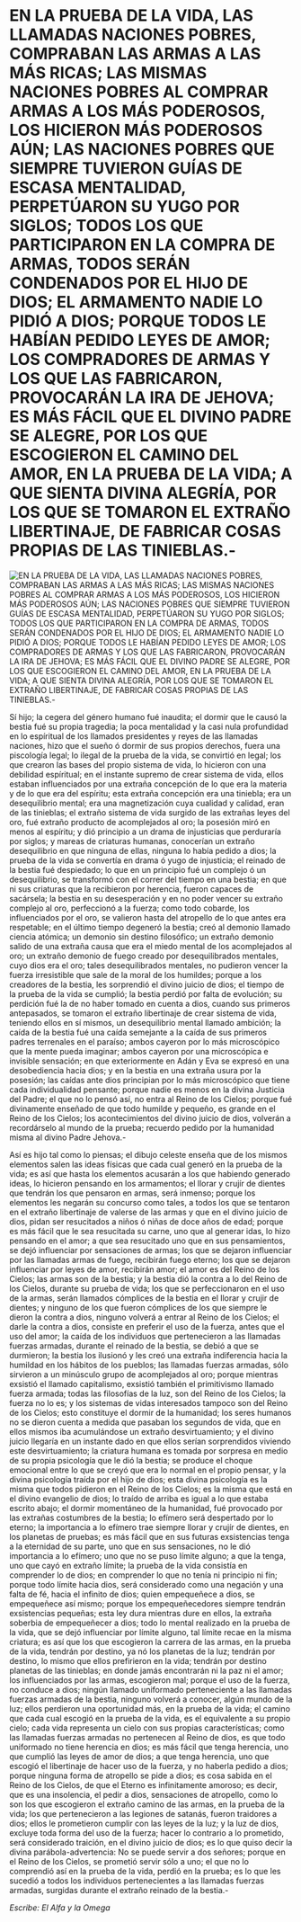 # EN LA PRUEBA DE LA VIDA, LAS LLAMADAS NACIONES POBRES, COMPRABAN LAS ARMAS A LAS MÁS RICAS; LAS MISMAS NACIONES POBRES AL COMPRAR ARMAS A LOS MÁS PODEROSOS, LOS HICIERON MÁS PODEROSOS AÚN; LAS NACIONES POBRES QUE SIEMPRE TUVIERON GUÍAS DE ESCASA MENTALIDAD, PERPETÚARON SU YUGO POR SIGLOS; TODOS LOS QUE PARTICIPARON EN LA COMPRA DE ARMAS, TODOS SERÁN CONDENADOS POR EL HIJO DE DIOS; EL ARMAMENTO NADIE LO PIDIÓ A DIOS; PORQUE TODOS LE HABÍAN PEDIDO LEYES DE AMOR; LOS COMPRADORES DE ARMAS Y LOS QUE LAS FABRICARON, PROVOCARÁN LA IRA DE JEHOVA; ES MÁS FÁCIL QUE EL DIVINO PADRE SE ALEGRE, POR LOS QUE ESCOGIERON EL CAMINO DEL AMOR, EN LA PRUEBA DE LA VIDA; A QUE SIENTA DIVINA ALEGRÍA, POR LOS QUE SE TOMARON EL EXTRAÑO LIBERTINAJE, DE FABRICAR COSAS PROPIAS DE LAS TINIEBLAS.-

![EN LA PRUEBA DE LA VIDA, LAS LLAMADAS NACIONES POBRES, COMPRABAN LAS ARMAS A LAS MÁS RICAS; LAS MISMAS NACIONES POBRES AL COMPRAR ARMAS A LOS MÁS PODEROSOS, LOS HICIERON MÁS PODEROSOS AÚN; LAS NACIONES POBRES QUE SIEMPRE TUVIERON GUÍAS DE ESCASA MENTALIDAD, PERPETÚARON SU YUGO POR SIGLOS; TODOS LOS QUE PARTICIPARON EN LA COMPRA DE ARMAS, TODOS SERÁN CONDENADOS POR EL HIJO DE DIOS; EL ARMAMENTO NADIE LO PIDIÓ A DIOS; PORQUE TODOS LE HABÍAN PEDIDO LEYES DE AMOR; LOS COMPRADORES DE ARMAS Y LOS QUE LAS FABRICARON, PROVOCARÁN LA IRA DE JEHOVA; ES MÁS FÁCIL QUE EL DIVINO PADRE SE ALEGRE, POR LOS QUE ESCOGIERON EL CAMINO DEL AMOR, EN LA PRUEBA DE LA VIDA; A QUE SIENTA DIVINA ALEGRÍA, POR LOS QUE SE TOMARON EL EXTRAÑO LIBERTINAJE, DE FABRICAR COSAS PROPIAS DE LAS TINIEBLAS.-](http://www.alfayomega.pe/images/rollos/)

Sí hijo; la cegera del género humano fué inaudita; el dormir que le causó la bestia fué su propia tragedia; la poca mentalidad y la casi nula profundidad en lo espíritual de los llamados presidentes y reyes de las llamadas naciones, hizo que el sueño ó dormir de sus propios derechos, fuera una piscología legal; lo ilegal de la prueba de la vida, se convirtió en legal; los que crearon las bases del propio sistema de vida, lo hicieron con una debilidad espíritual; en el instante supremo de crear sistema de vida, ellos estaban influenciados por una extraña concepción de lo que era la materia y de lo que era del espíritu; esta extraña concepción era una tiniebla; era un desequilibrio mental; era una magnetización cuya cualidad y calidad, eran de las tinieblas; el extraño sistema de vida surgido de las extrañas leyes del oro, fué extraño producto de acomplejados al oro; la posesión miró en menos al espíritu; y dió principio a un drama de injusticias que perduraría por siglos; y mareas de criaturas humanas, conocerían un extraño desequilibrio en que ninguna de ellas, ninguna lo había pedido a dios; la prueba de la vida se convertía en drama ó yugo de injusticia; el reinado de la bestia fué despiedado; lo que en un principio fué un complejo ó un desequilibrio, se transformó con el correr del tiempo en una bestia; en que ni sus criaturas que la recibieron por herencia, fueron capaces de sacársela; la bestia en su desesperación y en no poder vencer su extraño complejo al oro, perfeccionó a la fuerza; como todo cobarde, los influenciados por el oro, se valieron hasta del atropello de lo que antes era respetable; en el último tiempo degeneró la bestia; creó al demonio llamado ciencia atómica; un demonio sin destino filosófico; un extraño demonio salido de una extraña causa que era el miedo mental de los acomplejados al oro; un extraño demonio de fuego creado por desequilibrados mentales, cuyo dios era el oro; tales desequilibrados mentales, no pudieron vencer la fuerza irresistible que sale de la moral de los humildes; porque a los creadores de la bestia, les sorprendió el divino juicio de dios; el tiempo de la prueba de la vida se cumplió; la bestia perdió por falta de evolución; su perdición fué la de no haber tomado en cuenta a dios, cuando sus primeros antepasados, se tomaron el extraño libertinaje de crear sistema de vida, teniendo ellos en sí mismos, un desequilibrio mental llamado ambición; la caída de la bestia fué una caída semejante a la caída de sus primeros padres terrenales en el paraíso; ambos cayeron por lo más microscópico que la mente pueda imaginar; ambos cayeron por una microscópica e invisible sensación; en que exteriormente en Adán y Eva se expresó en una desobediencia hacia dios; y en la bestia en una extraña usura por la posesión; las caídas ante dios principian por lo más microscópico que tiene cada individualidad pensante; porque nadie es menos en la divina Justicia del Padre; el que no lo pensó así, no entra al Reino de los Cielos; porque fué divinamente enseñado de que todo humilde y pequeño, es grande en el Reino de los Cielos; los acontecimientos del divino juicio de dios, volverán a recordárselo al mundo de la prueba; recuerdo pedido por la humanidad misma al divino Padre Jehova.-

Así es hijo tal como lo piensas; el dibujo celeste enseña que de los mismos elementos salen las ideas físicas que cada cual generó en la prueba de la vida; es así que hasta los elementos acusarán a los que habiendo generado ideas, lo hicieron pensando en los armamentos; el llorar y crujír de dientes que tendrán los que pensaron en armas, será inmenso; porque los elementos les negarán su concurso como tales, a todos los que se tentaron en el extraño libertinaje de valerse de las armas y que en el divino juicio de dios, pidan ser resucitados a niños ó niñas de doce años de edad; porque es más fácil que le sea resucitada su carne, uno que al generar idas, lo hizo pensando en el amor; a que sea resucitado uno que en sus pensamientos, se dejó influenciar por sensaciones de armas; los que se dejaron influenciar por las llamadas armas de fuego, recibirán fuego eterno; los que se dejaron influenciar por leyes de amor, recibirán amor; el amor es del Reino de los Cielos; las armas son de la bestia; y la bestia dió la contra a lo del Reino de los Cielos, durante su prueba de vida; los que se perfeccionaron en el uso de la armas, serán llamados cómplices de la bestia en el llorar y crujir de dientes; y ninguno de los que fueron cómplices de los que siempre le dieron la contra a dios, ninguno volverá a entrar al Reino de los Cielos; el darle la contra a dios, consiste en preferir el uso de la fuerza, antes que el uso del amor; la caída de los individuos que pertenecieron a las llamadas fuerzas armadas, durante el reinado de la bestia, se debió a que se durmieron; la bestia los ilusionó y les creó una extraña indiferencia hacia la humildad en los hábitos de los pueblos; las llamadas fuerzas armadas, sólo sirvieron a un minúsculo grupo de acomplejados al oro; porque mientras exsistió el llamado capitalismo, exsistió también el primitivismo llamado fuerza armada; todas las filosofías de la luz, son del Reino de los Cielos; la fuerza no lo es; y los sistemas de vidas interesados tampoco son del Reino de los Cielos; esto constituye el dormir de la humanidad; los seres humanos no se dieron cuenta a medida que pasaban los segundos de vida, que en ellos mismos iba acumulándose un extraño desvirtuamiento; y el divino juicio llegaría en un instante dado en que ellos serían sorprendidos viviendo este desvirtuamiento; la criatura humana es tomada por sorpresa en medio de su propia psicología que le dió la bestia; se produce el choque emocional entre lo que se creyó que era lo normal en el propio pensar, y la divina psicología traída por el hijo de dios; esta divina psicología es la misma que todos pidieron en el Reino de los Cielos; es la misma que está en el divino evangelio de dios; lo traído de arriba es igual a lo que estaba escrito abajo; el dormir momentáneo de la humanidad, fué provocado por las extrañas costumbres de la bestia; lo efímero será despertado por lo eterno; la importancia a lo efímero trae siempre llorar y crujír de dientes, en los planetas de pruebas; es más fácil que en sus futuras exsistencias tenga a la eternidad de su parte, uno que en sus sensaciones, no le dió importancia a lo efímero; uno que no se puso límite alguno; a que la tenga, uno que cayó en extraño límite; la prueba de la vida consistía en comprender lo de dios; en comprender lo que no tenía ni principio ni fín; porque todo límite hacia dios, será considerado como una negación y una falta de fé, hacia el infinito de dios; quien empequeñece a dios, se empequeñece así mismo; porque los empequeñecedores siempre tendrán exsistencias pequeñas; esta ley dura mientras dure en ellos, la extraña soberbia de empequeñecer a dios; todo lo mental realizado en la prueba de la vida, que se dejó influenciar por límite alguno, tal límite recae en la misma criatura; es así que los que escogieron la carrera de las armas, en la prueba de la vida, tendrán por destino, ya nó los planetas de la luz; tendrán por destino, lo mismo que ellos prefirieron en la vida; tendrán por destino planetas de las tinieblas; en donde jamás encontrarán ni la paz ni el amor; los influenciados por las armas, escogieron mal; porque el uso de la fuerza, no conduce a dios; ningún llamado uniformado perteneciente a las llamadas fuerzas armadas de la bestia, ninguno volverá a conocer, algún mundo de la luz; ellos perdieron una oportunidad más, en la prueba de la vida; el camino que cada cual escogió en la prueba de la vida, es el equivalente a su propio cielo; cada vida representa un cielo con sus propias características; como las llamadas fuerzas armadas no pertenecen al Reino de dios, es que todo uniformado no tiene herencia en dios; es más fácil que tenga herencia, uno que cumplió las leyes de amor de dios; a que tenga herencia, uno que escogió el libertinaje de hacer uso de la fuerza, y no haberla pedido a dios; porque ninguna forma de atropello se pide a dios; es cosa sabida en el Reino de los Cielos, de que el Eterno es infinitamente amoroso; es decir, que es una insolencia, el pedir a dios, sensaciones de atropello, como lo son los que escogieron el extraño camino de las armas, en la prueba de la vida; los que pertenecieron a las legiones de satanás, fueron traidores a dios; ellos le prometieron cumplir con las leyes de la luz; y la luz de dios, excluye toda forma del uso de la fuerza; hacer lo contrario a lo prometido, será considerado traición, en el divino juicio de dios; es lo que quiso decir la divina parábola-advertencia: No se puede servir a dos señores; porque en el Reino de los Cielos, se prometió servir sólo a uno; el que no lo comprendió así en la prueba de la vida, perdió en la prueba; es lo que les sucedió a todos los individuos pertenecientes a las llamadas fuerzas armadas, surgidas durante el extraño reinado de la bestia.-

*Escribe: El Alfa y la Omega*
